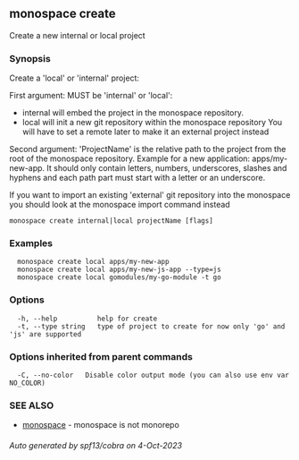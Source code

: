 ## monospace create

Create a new internal or local project

### Synopsis

Create a 'local' or 'internal' project:

First argument: MUST be 'internal' or 'local':
- internal will embed the project in the monospace repository.
- local will init a new git repository within the monospace repository
  You will have to set a remote later to make it an external project instead

Second argument: 'ProjectName' is the relative path to the project from the root
of the monospace repository. Example for a new application: apps/my-new-app.
It should only contain letters, numbers, underscores, slashes and hyphens
and each path part must start with a letter or an underscore.

If you want to import an existing 'external' git repository into the monospace
you should look at the monospace import command instead

```
monospace create internal|local projectName [flags]
```

### Examples

```
  monospace create local apps/my-new-app
  monospace create local apps/my-new-js-app --type=js
  monospace create local gomodules/my-go-module -t go
```

### Options

```
  -h, --help          help for create
  -t, --type string   type of project to create for now only 'go' and 'js' are supported
```

### Options inherited from parent commands

```
  -C, --no-color   Disable color output mode (you can also use env var NO_COLOR)
```

### SEE ALSO

* [monospace](monospace.md)	 - monospace is not monorepo

###### Auto generated by spf13/cobra on 4-Oct-2023
